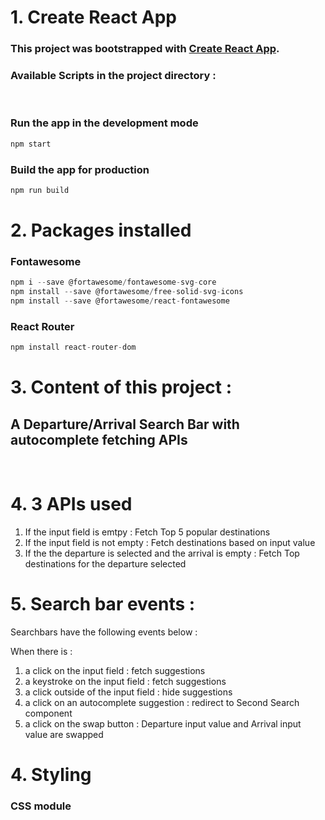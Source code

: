 # 1. Create React App

### This project was bootstrapped with [Create React App](https://github.com/facebook/create-react-app).

### Available Scripts in the project directory :

<br />

### Run the app in the development mode
```javascript
npm start
```
### Build the app for production
```javascript
npm run build
```


# 2. Packages installed

### Fontawesome

```javascript
npm i --save @fortawesome/fontawesome-svg-core
npm install --save @fortawesome/free-solid-svg-icons
npm install --save @fortawesome/react-fontawesome
```

### React Router

```javascript
npm install react-router-dom
```

# 3. Content of this project :

## A Departure/Arrival Search Bar with autocomplete fetching APIs

<br/>

# 4. 3 APIs used

1. If the input field is emtpy : Fetch Top 5 popular destinations
2. If the input field is not empty : Fetch destinations based on input value
3. If the the departure is selected and the arrival is empty : Fetch Top destinations for the departure selected

# 5. Search bar events :

Searchbars have the following events below : 

When there is : 
1. a click on the input field : fetch suggestions
2. a keystroke on the input field : fetch suggestions 
3. a click outside of the input field : hide suggestions
4. a click on an autocomplete suggestion : redirect to Second Search component
5. a click on the swap button : Departure input value and Arrival input value are swapped

# 4. Styling

### CSS module
